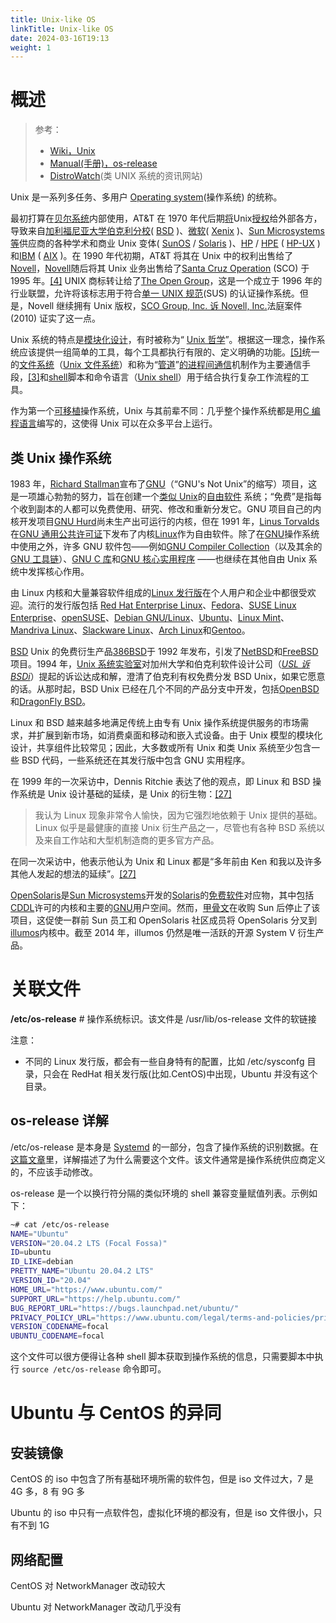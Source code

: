 ```yaml
---
title: Unix-like OS
linkTitle: Unix-like OS
date: 2024-03-16T19:13
weight: 1
---
```


# 概述

> 参考：
>
> - [Wiki，Unix](https://en.wikipedia.org/wiki/Unix)
> - [Manual(手册)，os-release](https://man7.org/linux/man-pages/man5/os-release.5.html)
> - [DistroWatch](https://distrowatch.com/)(类 UNIX 系统的资讯网站)

Unix 是一系列多任务、多用户 [Operating system](/docs/1.操作系统/Operating%20system/Operating%20system.md)(操作系统) 的统称。

最初打算在[贝尔系统](https://en.wikipedia.org/wiki/Bell_System)内部使用，AT\&T 在 1970 年代后期[将](https://en.wikipedia.org/wiki/License)Unix[授权](https://en.wikipedia.org/wiki/License)给外部各方，导致来自[加利福尼亚大学伯克利分校](https://en.wikipedia.org/wiki/University_of_California,_Berkeley)( [BSD](https://en.wikipedia.org/wiki/Berkeley_Software_Distribution) )、[微软](https://en.wikipedia.org/wiki/Microsoft)( [Xenix](https://en.wikipedia.org/wiki/Xenix) )、[Sun Microsystems 等](https://en.wikipedia.org/wiki/Sun_Microsystems)供应商的各种学术和商业 Unix 变体( [SunOS](https://en.wikipedia.org/wiki/SunOS) / [Solaris](<https://en.wikipedia.org/wiki/Solaris_(operating_system)>) )、[HP](https://en.wikipedia.org/wiki/Hewlett-Packard) / [HPE](https://en.wikipedia.org/wiki/Hewlett_Packard_Enterprise) ( [HP-UX](https://en.wikipedia.org/wiki/HP-UX) ) 和[IBM](https://en.wikipedia.org/wiki/IBM) ( [AIX](https://en.wikipedia.org/wiki/AIX) )。在 1990 年代初期，AT\&T 将其在 Unix 中的权利出售给了[Novell](https://en.wikipedia.org/wiki/Novell)，[Novell](https://en.wikipedia.org/wiki/Novell)随后将其 Unix 业务出售给了[Santa Cruz Operation](https://en.wikipedia.org/wiki/Santa_Cruz_Operation) (SCO) 于 1995 年。[\[4\]](https://en.wikipedia.org/wiki/Unix#cite_note-4) UNIX 商标转让给了[The Open Group](https://en.wikipedia.org/wiki/The_Open_Group)，这是一个成立于 1996 年的行业联盟，允许将该标志用于符合[单一 UNIX 规范](https://en.wikipedia.org/wiki/Single_UNIX_Specification)(SUS) 的认证操作系统。但是，Novell 继续拥有 Unix 版权，[SCO Group, Inc. 诉 Novell, Inc.](https://en.wikipedia.org/wiki/SCO_Group,_Inc._v._Novell,_Inc.)法庭案件 (2010) 证实了这一点。

Unix 系统的特点是[模块化设计](https://en.wikipedia.org/wiki/Modular_design)，有时被称为“ [Unix 哲学](https://en.wikipedia.org/wiki/Unix_philosophy)”。根据这一理念，操作系统应该提供一组简单的工具，每个工具都执行有限的、定义明确的功能。[\[5\]](https://en.wikipedia.org/wiki/Unix#cite_note-5)统一的[文件系统](https://en.wikipedia.org/wiki/Filesystem)（[Unix 文件系统](https://en.wikipedia.org/wiki/Unix_filesystem)）和称为“[管道](<https://en.wikipedia.org/wiki/Pipeline_(Unix)>)”[的进程间通信](https://en.wikipedia.org/wiki/Inter-process_communication)机制作为主要通信手段，[\[3\]](https://en.wikipedia.org/wiki/Unix#cite_note-Ritchie-3)和[shell](<https://en.wikipedia.org/wiki/Shell_(computing)>)脚本和命令语言（[Unix shell](https://en.wikipedia.org/wiki/Unix_shell)）用于结合执行复杂工作流程的工具。

作为第一个[可移植](https://en.wikipedia.org/wiki/Software_portability)操作系统，Unix 与其前辈不同：几乎整个操作系统都是用[C 编程语言](<https://en.wikipedia.org/wiki/C_(programming_language)>)编写的，这使得 Unix 可以在众多平台上运行。

## 类 Unix 操作系统

1983 年，[Richard Stallman](https://en.wikipedia.org/wiki/Richard_Stallman)宣布了[GNU](https://en.wikipedia.org/wiki/GNU)（“GNU's Not Unix”的缩写）项目，这是一项雄心勃勃的努力，旨在创建一个[类似 Unix](https://en.wikipedia.org/wiki/Unix-like)的[自由软件](https://en.wikipedia.org/wiki/Free_software) 系统；“免费”是指每个收到副本的人都可以免费使用、研究、修改和重新分发它。GNU 项目自己的内核开发项目[GNU Hurd](https://en.wikipedia.org/wiki/GNU_Hurd)尚未生产出可运行的内核，但在 1991 年，[Linus Torvalds](https://en.wikipedia.org/wiki/Linus_Torvalds)在[GNU 通用公共许可证](https://en.wikipedia.org/wiki/GNU_General_Public_License)下发布了内核[Linux](https://en.wikipedia.org/wiki/Linux_kernel)作为自由软件。除了在[GNU](https://en.wikipedia.org/wiki/GNU)操作系统中使用之外，许多 GNU 软件包——例如[GNU Compiler Collection](https://en.wikipedia.org/wiki/GNU_Compiler_Collection)（以及其余的[GNU 工具链](https://en.wikipedia.org/wiki/GNU_toolchain)）、[GNU C 库](https://en.wikipedia.org/wiki/Glibc)和[GNU 核心实用程序](https://en.wikipedia.org/wiki/Coreutils) ——也继续在其他自由 Unix 系统中发挥核心作用。

由 Linux 内核和大量兼容软件组成的[Linux 发行版](https://en.wikipedia.org/wiki/Linux_distribution)在个人用户和企业中都很受欢迎。流行的发行版包括 [Red Hat Enterprise Linux](https://en.wikipedia.org/wiki/Red_Hat_Enterprise_Linux)、[Fedora](<https://en.wikipedia.org/wiki/Fedora_(operating_system)>)、[SUSE Linux Enterprise](https://en.wikipedia.org/wiki/SUSE_Linux)、[openSUSE](https://en.wikipedia.org/wiki/OpenSUSE)、[Debian GNU/Linux](https://en.wikipedia.org/wiki/Debian)、[Ubuntu](<https://en.wikipedia.org/wiki/Ubuntu_(operating_system)>)、[Linux Mint](https://en.wikipedia.org/wiki/Linux_Mint)、[Mandriva Linux](https://en.wikipedia.org/wiki/Mandriva_Linux)、[Slackware Linux](https://en.wikipedia.org/wiki/Slackware_Linux)、[Arch Linux](https://en.wikipedia.org/wiki/Arch_Linux)和[Gentoo](https://en.wikipedia.org/wiki/Gentoo_Linux)。

[BSD](https://en.wikipedia.org/wiki/BSD) Unix 的免费衍生产品[386BSD](https://en.wikipedia.org/wiki/386BSD)于 1992 年发布，引发了[NetBSD](https://en.wikipedia.org/wiki/NetBSD)和[FreeBSD](https://en.wikipedia.org/wiki/FreeBSD)项目。1994 年，[Unix 系统实验室](https://en.wikipedia.org/wiki/Unix_System_Laboratories)对加州大学和伯克利软件设计公司（[_USL 诉 BSDi_](https://en.wikipedia.org/wiki/USL_v._BSDi)）提起的诉讼达成和解，澄清了伯克利有权免费分发 BSD Unix，如果它愿意的话。从那时起，BSD Unix 已经在几个不同的产品分支中开发，包括[OpenBSD](https://en.wikipedia.org/wiki/OpenBSD)和[DragonFly BSD](https://en.wikipedia.org/wiki/DragonFly_BSD)。

Linux 和 BSD 越来越多地满足传统上由专有 Unix 操作系统提供服务的市场需求，并扩展到新市场，如消费桌面和移动和嵌入式设备。由于 Unix 模型的模块化设计，共享组件比较常见；因此，大多数或所有 Unix 和类 Unix 系统至少包含一些 BSD 代码，一些系统还在其发行版中包含 GNU 实用程序。

在 1999 年的一次采访中，Dennis Ritchie 表达了他的观点，即 Linux 和 BSD 操作系统是 Unix 设计基础的延续，是 Unix 的衍生物：[\[27\]](https://en.wikipedia.org/wiki/Unix#cite_note-Interview_1999-27)

> 我认为 Linux 现象非常令人愉快，因为它强烈地依赖于 Unix 提供的基础。Linux 似乎是最健康的直接 Unix 衍生产品之一，尽管也有各种 BSD 系统以及来自工作站和大型机制造商的更多官方产品。

在同一次采访中，他表示他认为 Unix 和 Linux 都是“多年前由 Ken 和我以及许多其他人发起的想法的延续”。[\[27\]](https://en.wikipedia.org/wiki/Unix#cite_note-Interview_1999-27)

[OpenSolaris](https://en.wikipedia.org/wiki/OpenSolaris)是[Sun Microsystems](https://en.wikipedia.org/wiki/Sun_Microsystems)开发的[Solaris](<https://en.wikipedia.org/wiki/Solaris_(operating_system)>)的[免费软件](https://en.wikipedia.org/wiki/Free_software)对应物，其中包括[CDDL](https://en.wikipedia.org/wiki/CDDL)许可的内核和主要的[GNU](https://en.wikipedia.org/wiki/GNU)用户空间。然而，[甲骨文](https://en.wikipedia.org/wiki/Oracle_Corporation)在收购 Sun 后停止了该项目，这促使一群前 Sun 员工和 OpenSolaris 社区成员将 OpenSolaris 分叉到[illumos](https://en.wikipedia.org/wiki/Illumos)内核中。截至 2014 年，illumos 仍然是唯一活跃的开源 System V 衍生产品。

# 关联文件

**/etc/os-release** # 操作系统标识。该文件是 /usr/lib/os-release 文件的软链接

注意：

- 不同的 Linux 发行版，都会有一些自身特有的配置，比如 /etc/sysconfg 目录，只会在 RedHat 相关发行版(比如.CentOS)中出现，Ubuntu 并没有这个目录。

## os-release 详解

/etc/os-release 是本身是 [Systemd](/docs/1.操作系统/Systemd/Systemd.md) 的一部分，包含了操作系统的识别数据。在[这篇文章](http://0pointer.de/blog/projects/os-release)里，详解描述了为什么需要这个文件。该文件通常是操作系统供应商定义的，不应该手动修改。

os-release 是一个以换行符分隔的类似环境的 shell 兼容变量赋值列表。示例如下：

```bash
~# cat /etc/os-release
NAME="Ubuntu"
VERSION="20.04.2 LTS (Focal Fossa)"
ID=ubuntu
ID_LIKE=debian
PRETTY_NAME="Ubuntu 20.04.2 LTS"
VERSION_ID="20.04"
HOME_URL="https://www.ubuntu.com/"
SUPPORT_URL="https://help.ubuntu.com/"
BUG_REPORT_URL="https://bugs.launchpad.net/ubuntu/"
PRIVACY_POLICY_URL="https://www.ubuntu.com/legal/terms-and-policies/privacy-policy"
VERSION_CODENAME=focal
UBUNTU_CODENAME=focal
```

这个文件可以很方便得让各种 shell 脚本获取到操作系统的信息，只需要脚本中执行 `source /etc/os-release` 命令即可。

# Ubuntu 与 CentOS 的异同

## 安装镜像

CentOS 的 iso 中包含了所有基础环境所需的软件包，但是 iso 文件过大，7 是 4G 多，8 有 9G 多

Ubuntu 的 iso 中只有一点软件包，虚拟化环境的都没有，但是 iso 文件很小，只有不到 1G

## 网络配置

CentOS 对 NetworkManager 改动较大

Ubuntu 对 NetworkManager 改动几乎没有
